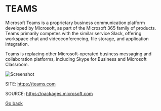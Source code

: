 # TEAMS

 Microsoft Teams is a proprietary business communication platform
 developed by Microsoft, as part of the Microsoft 365 family of 
 products. Teams primarily competes with the similar service Slack,
 offering workspace chat and videoconferencing, file storage, and 
 application integration.
 
 Teams is replacing other Microsoft-operated business messaging and 
 collaboration platforms, including Skype for Business and Microsoft 
 Classroom.
 
 ![Screenshot](https://dl.flathub.org/repo/screenshots/com.github.IsmaelMartinez.teams_for_linux-stable/752x423/com.github.IsmaelMartinez.teams_for_linux-3be0de1829a200467d5f48d0381c802f.png)
 
 SITE: https://teams.com

 SOURCE: https://packages.microsoft.com

 [Go back](https://portable-linux-apps.github.io/apps.html)
